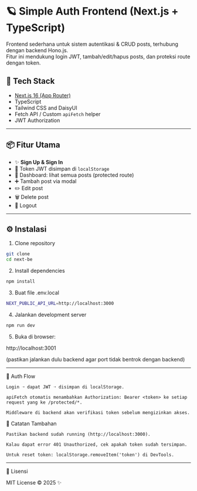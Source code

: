 # 🪐 Simple Auth Frontend (Next.js + TypeScript)

Frontend sederhana untuk sistem autentikasi & CRUD posts, terhubung dengan backend Hono.js.  
Fitur ini mendukung login JWT, tambah/edit/hapus posts, dan proteksi route dengan token.

## 🚀 Tech Stack

- [Next.js 16 (App Router)](https://nextjs.org/)
- TypeScript
- Tailwind CSS and DaisyUI
- Fetch API / Custom `apiFetch` helper
- JWT Authorization

---

## 📦 Fitur Utama

- ✨ **Sign Up & Sign In**
- 🔐 Token JWT disimpan di `localStorage`
- 👤 Dashboard: lihat semua posts (protected route)
- ➕ Tambah post via modal
- ✏️ Edit post
- 🗑️ Delete post
- 🚪 Logout

---

## ⚙️ Instalasi

1. Clone repository

```bash
git clone
cd next-be
```

2. Install dependencies

```bash
npm install
```

3. Buat file .env.local

```bash
NEXT_PUBLIC_API_URL=http://localhost:3000
```

4. Jalankan development server

```bash
npm run dev
```

5. Buka di browser:

http://localhost:3001

(pastikan jalankan dulu backend agar port tidak bentrok dengan backend)

---

🧠 Auth Flow

    Login ➝ dapat JWT ➝ disimpan di localStorage.

    apiFetch otomatis menambahkan Authorization: Bearer <token> ke setiap request yang ke /protected/*.

    Middleware di backend akan verifikasi token sebelum mengizinkan akses.

🧰 Catatan Tambahan

    Pastikan backend sudah running (http://localhost:3000).

    Kalau dapat error 401 Unauthorized, cek apakah token sudah tersimpan.

    Untuk reset token: localStorage.removeItem('token') di DevTools.

---

📜 Lisensi

MIT License © 2025 ✨
